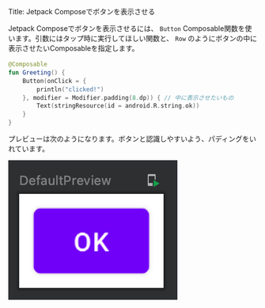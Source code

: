 Title: Jetpack Composeでボタンを表示させる

Jetpack Composeでボタンを表示させるには、 `Button` Composable関数を使います。引数にはタップ時に実行してほしい関数と、 `Row` のようにボタンの中に表示させたいComposableを指定します。

```kotlin
@Composable
fun Greeting() {
    Button(onClick = {
        println("clicked!")
    }, modifier = Modifier.padding(8.dp)) { // 中に表示させたいもの
        Text(stringResource(id = android.R.string.ok))
    }
}
```

プレビューは次のようになります。ボタンと認識しやすいよう、パディングをいれています。

![プレビュー](./button1.png)

